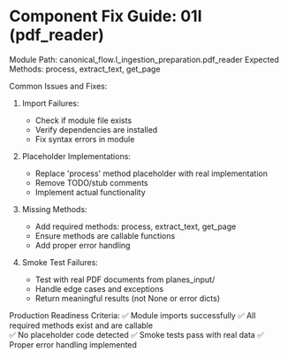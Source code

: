 
Component Fix Guide: 01I (pdf_reader)
==================================================

Module Path: canonical_flow.I_ingestion_preparation.pdf_reader
Expected Methods: process, extract_text, get_page

Common Issues and Fixes:
1. Import Failures:
   - Check if module file exists
   - Verify dependencies are installed
   - Fix syntax errors in module

2. Placeholder Implementations:
   - Replace 'process' method placeholder with real implementation
   - Remove TODO/stub comments
   - Implement actual functionality

3. Missing Methods:
   - Add required methods: process, extract_text, get_page
   - Ensure methods are callable functions
   - Add proper error handling

4. Smoke Test Failures:
   - Test with real PDF documents from planes_input/
   - Handle edge cases and exceptions
   - Return meaningful results (not None or error dicts)

Production Readiness Criteria:
✅ Module imports successfully
✅ All required methods exist and are callable  
✅ No placeholder code detected
✅ Smoke tests pass with real data
✅ Proper error handling implemented
